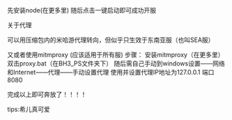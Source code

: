 先安装node(在更多里)
随后点击一键启动即可成功开服



关于代理

可以用压缩包内的米哈游代理转向，但似乎只生效于东南亚服（也叫SEA服）

又或者使用mitmproxy (应该适用于所有服)
步骤：
安装mitmproxy（在更多里）
双击proxy.bat（在BH3_PS文件夹下）
随后需自己手动到windows设置——网络和Internet——代理——手动设置代理
使用并设置代理IP地址为127.0.0.1 端口8080 



完成以上即可奔放了！！！！

tips:希儿真可爱